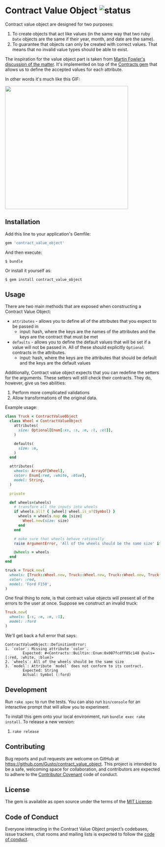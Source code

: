# Contract Value Object ![status](https://travis-ci.org/Gusto/contract_value_object.svg?branch=master)

Contract value object are designed for two purposes:
1. To create objects that act like values (in the same way that two ruby `Date` objects are the same if their year, month, and date are the same).
2. To guarantee that objects can only be created with correct values. That means that no invalid value types should be able to exist.

The inspiration for the value object part is taken from [Martin Fowler's discussion of the matter](https://martinfowler.com/bliki/ValueObject.html).
It's implemented on top of the [Contracts gem](http://egonschiele.github.io/contracts.ruby/) that allows us to define the accepted values for each attribute.

In other words it's much like this GIF: 

<img width="400" src="https://media3.giphy.com/media/BHeCjdyGJck6c/source.gif">

## Installation

Add this line to your application's Gemfile:

```ruby
gem 'contract_value_object'
```

And then execute:

    $ bundle

Or install it yourself as:

    $ gem install contract_value_object

## Usage

There are two main methods that are exposed when constructing a Contract Value Object:
- `attributes` - allows you to define all of the attributes that you expect to be passed in
  - input: hash, where the keys are the names of the attributes and the keys are the contract that must be met
- `defaults` - allows you to define the default values that will be set if a value will not be passed in. All of these should explicitly `Optional` contracts in the attributes.
  - input: hash, where the keys are the attributes that should be default and the keys are the default values
  
Additionally, Contract value object expects that you can redefine the setters for the arguments.
These setters will still check their contracts. They do, however, give us two abilities:
1. Perform more complicated validations
2. Allow transformations of the original data.

Example usage:

```ruby
class Truck < ContractValueObject
  class Wheel < ContractValueObject
    attributes(
      size: Optional[Enum[:xs, :s, :m, :l, :xl]],
    )

    defaults(
      size: :m,
    )
  end

  attributes(
    wheels: ArrayOf[Wheel],
    color: Enum[:red, :white, :blue],
    model: String,
  )

  private

  def wheels=(wheels)
    # transform all the inputs into wheels
    if wheels.all? { |wheel| wheel.is_a?(Symbol) }
      wheels = wheels.map do |size|
        Wheel.new(size: size)
      end
    end

    # make sure that wheels behave rationally
    raise ArgumentError, 'All of the wheels should be the same size' if wheels.uniq(&:size).count != 1

    @wheels = wheels
  end
end

truck = Truck.new(
  wheels: [Truck::Wheel.new, Truck::Wheel.new, Truck::Wheel.new, Truck::Wheel.new],
  color: :red,
  model: 'Ford F150',
)
```

One final thing to note, is that contract value objects will present all of the errors to the user at once.
Suppose we construct an invalid truck:
```ruby
Truck.new(
  wheels: [:s, :m, :m, :l],
  model: :ford
)
```

We'll get back a full error that says:
```
ContractValueObject::DefinitionError: 
1. `color`: Missing attribute `color`.
        Expected: #<Contracts::Builtin::Enum:0x007fcdff85c148 @vals=[:red, :white, :blue]>
2. `wheels`: All of the wheels should be the same size
3. `model`: Attribute `model` does not conform to its contract.
        Expected: String
        Actual: Symbol (:ford)
```

## Development

Run `rake spec` to run the tests. You can also run `bin/console` for an interactive prompt that will allow you to experiment.

To install this gem onto your local environment, run `bundle exec rake install`. 
To release a new version:
1. `rake release`

## Contributing

Bug reports and pull requests are welcome on GitHub at https://github.com/Gusto/contract_value_object. This project is intended to be a safe, welcoming space for collaboration, and contributors are expected to adhere to the [Contributor Covenant](http://contributor-covenant.org) code of conduct.

## License

The gem is available as open source under the terms of the [MIT License](https://opensource.org/licenses/MIT).

## Code of Conduct

Everyone interacting in the Contract Value Object project’s codebases, issue trackers, chat rooms and mailing lists is expected to follow the [code of conduct](https://github.com/Gusto/contract_value_object/blob/master/CODE_OF_CONDUCT.md).

